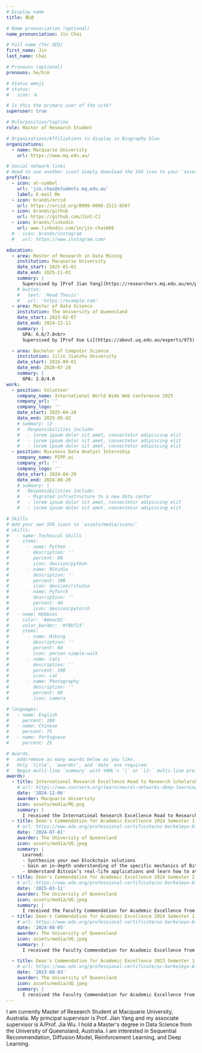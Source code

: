 ```yaml
---
# Display name
title: 柴进

# Name pronunciation (optional)
name_pronunciation: Jin Chai

# Full name (for SEO)
first_name: Jin
last_name: Chai

# Pronouns (optional)
pronouns: he/him

# Status emoji
# status:
#   icon: ☕️

# Is this the primary user of the site?
superuser: true

# Role/position/tagline
role: Master of Research Student

# Organizations/Affiliations to display in Biography blox
organizations:
  - name: Macquarie University
    url: https://www.mq.edu.au/

# Social network links
# Need to use another icon? Simply download the SVG icon to your `assets/media/icons/` folder.
profiles:
  - icon: at-symbol
    url: 'jin.chai@students.mq.edu.au'
    label: E-mail Me
  - icon: brands/orcid
    url: https://orcid.org/0009-0000-1511-8587
  - icon: brands/github
    url: https://github.com/JinC-CJ
  - icon: brands/linkedin
    url: www.linkedin.com/in/jin-chai666
  # - icon: brands/instagram
  #   url: https://www.instagram.com/

education:
  - area: Master of Research in Data Mining
    institution: Macquarie University
    date_start: 2025-01-01
    date_end: 2025-11-01
    summary: |
      Supervised by [Prof Jian Yang](https://researchers.mq.edu.au/en/persons/jian-yang), and [A/Prof Jia Wu](https://web.science.mq.edu.au/~jiawu/). Focused on Sequential Recommendation, and Diffusion Model.
    # button:
    #   text: 'Read Thesis'
    #   url: 'https://example.com'
  - area: Master of Data Science
    institution: The University of Queensland
    date_start: 2023-02-07
    date_end: 2024-12-11
    summary: |
      GPA: 6.6/7.0<br>
      Supervised by [Prof Xue Li](https://about.uq.edu.au/experts/973). Focused on GANs, and Synthetic Data Generation For Generating Vehicle Trajectory Data.

  - area: Bachelor of Computer Science
    institution: Jilin Jianzhu University
    date_start: 2016-09-01
    date_end: 2020-07-20
    summary: |
      GPA: 2.8/4.0
work:
  - position: Volunteer
    company_name: International World Wide Web Conference 2025
    company_url: ''
    company_logo: ''
    date_start: 2025-04-28
    date_end: 2025-05-02
    # summary: |2-
    #   Responsibilities include:
    #   - lorem ipsum dolor sit amet, consectetur adipiscing elit
    #   - lorem ipsum dolor sit amet, consectetur adipiscing elit
    #   - lorem ipsum dolor sit amet, consectetur adipiscing elit
  - position: Business Data Analyst Internship
    company_name: PIPP.ai
    company_url: ''
    company_logo: ''
    date_start: 2024-04-20
    date_end: 2024-08-20
    # summary: |
    #   Responsibilities include:
    #   - Migrated infrastructure to a new data center
    #   - lorem ipsum dolor sit amet, consectetur adipiscing elit
    #   - lorem ipsum dolor sit amet, consectetur adipiscing elit

# Skills
# Add your own SVG icons to `assets/media/icons/`
# skills:
#   - name: Technical Skills
#     items:
#       - name: Python
#         description: ''
#         percent: 80
#         icon: devicon/python
#       - name: RStudio
#         description: ''
#         percent: 100
#         icon: devicon/rstudio
#       - name: PyTorch
#         description: ''
#         percent: 40
#         icon: devicon/pytorch
#   - name: Hobbies
#     color: '#eeac02'
#     color_border: '#f0bf23'
#     items:
#       - name: Hiking
#         description: ''
#         percent: 60
#         icon: person-simple-walk
#       - name: Cats
#         description: ''
#         percent: 100
#         icon: cat
#       - name: Photography
#         description: ''
#         percent: 80
#         icon: camera

# languages:
#   - name: English
#     percent: 100
#   - name: Chinese
#     percent: 75
#   - name: Portuguese
#     percent: 25

# Awards.
#   Add/remove as many awards below as you like.
#   Only `title`, `awarder`, and `date` are required.
#   Begin multi-line `summary` with YAML's `|` or `|2-` multi-line prefix and indent 2 spaces below.
awards:
  - title: International Research Excellence Road to Research Scholarship
    # url: https://www.coursera.org/learn/neural-networks-deep-learning
    date: '2024-12-06'
    awarder: Macquarie University
    icon: assets/media/MQ.png
    summary: |
      I received the International Research Excellence Road to Research Scholarship, a competitive full scholarship from Macquarie University that fully supports my Master of Research program in recognition of exceptional academic excellence.
  - title: Dean's Commendation for Academic Excellence 2024 Semester 1
    # url: https://www.edx.org/professional-certificate/uc-berkeleyx-blockchain-fundamentals
    date: '2024-07-01'
    awarder: The University of Queensland
    icon: assets/media/UQ.jpeg
    summary: |
      Learned:
      - Synthesize your own blockchain solutions
      - Gain an in-depth understanding of the specific mechanics of Bitcoin
      - Understand Bitcoin’s real-life applications and learn how to attack and destroy Bitcoin, Ethereum, smart contracts and Dapps, and alternatives to Bitcoin’s Proof-of-Work consensus algorithm
  - title: Dean's Commendation for Academic Excellence 2024 Semester 2
    # url: https://www.edx.org/professional-certificate/uc-berkeleyx-blockchain-fundamentals
    date: '2025-03-11'
    awarder: The University of Queensland
    icon: assets/media/UQ.jpeg
    summary: |
      I received the Faculty Commendation for Academic Excellence from the Faculty of Engineering, Architecture and Information Technology. This award recognizes students in the top tier of academic performance with a GPA of 6.6 or higher in Semester 2, 2024.
  - title: Dean's Commendation for Academic Excellence 2024 Semester 1
    # url: https://www.edx.org/professional-certificate/uc-berkeleyx-blockchain-fundamentals
    date: '2024-08-05'
    awarder: The University of Queensland
    icon: assets/media/UQ.jpeg
    summary: |
      I received the Faculty Commendation for Academic Excellence from the Faculty of Engineering, Architecture and Information Technology. This award recognizes students in the top tier of academic performance with a GPA of 6.6 or higher in Semester 1, 2024.

  - title: Dean's Commendation for Academic Excellence 2023 Semester 1
    # url: https://www.edx.org/professional-certificate/uc-berkeleyx-blockchain-fundamentals
    date: '2023-08-03'
    awarder: The University of Queensland
    icon: assets/media/UQ.jpeg
    summary: |
      I received the Faculty Commendation for Academic Excellence from the Faculty of Engineering, Architecture and Information Technology. This award recognizes students in the top tier of academic performance with a GPA of 6.6 or higher in Semester 1, 2023.
---
```


I am currently Master of Research Student at Macquarie University, Australia. My principal supervisor is Prof. Jian Yang and my associate supervisor is A/Prof. Jia Wu. I hold a Master's degree in Data Science from the University of Queensland, Australia. I am interested in Sequential Recommendation, Diffusion Model, Reinforcement Learning, and Deep Learning.